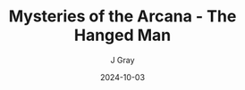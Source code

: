 ---
title: 'Mysteries of the Arcana - The Hanged Man'
alt: 'Kludge''s Notes'
date: '2024-10-03'
author: 'J Gray'
artist: 'Keira'
---